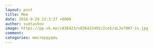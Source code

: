 ```yaml
--- 
layout: post 
title: Mem 
date: 2016-9-29 22:3:27 +0000 
author: svetashov 
image: https://pp.vk.me/c836423/v836423492/2ce5/aLJe79N7-1s.jpg
comment: 
categories: мистердудец
---
```

